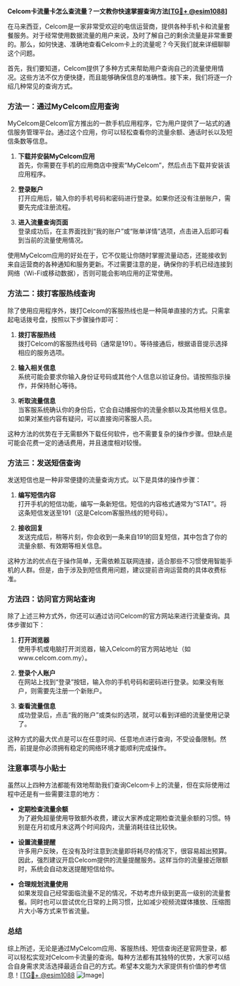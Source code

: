 **Celcom卡流量卡怎么查流量？一文教你快速掌握查询方法[[TG💪+ @esim1088](https://t.me/s/esim1088)]**

在马来西亚，Celcom是一家非常受欢迎的电信运营商，提供各种手机卡和流量套餐服务。对于经常使用数据流量的用户来说，及时了解自己的剩余流量是非常重要的。那么，如何快速、准确地查看Celcom卡上的流量呢？今天我们就来详细聊聊这个问题。

首先，我们要知道，Celcom提供了多种方式来帮助用户查询自己的流量使用情况。这些方法不仅方便快捷，而且能够确保信息的准确性。接下来，我们将逐一介绍几种常见的查询方式。

### 方法一：通过MyCelcom应用查询

MyCelcom是Celcom官方推出的一款手机应用程序，它为用户提供了一站式的通信服务管理平台。通过这个应用，你可以轻松查看你的流量余额、通话时长以及短信条数等信息。

1. **下载并安装MyCelcom应用**  
   首先，你需要在手机的应用商店中搜索“MyCelcom”，然后点击下载并安装该应用程序。

2. **登录账户**  
   打开应用后，输入你的手机号码和密码进行登录。如果你还没有注册账户，需要先完成注册流程。

3. **进入流量查询页面**  
   登录成功后，在主界面找到“我的账户”或“账单详情”选项，点击进入后即可看到当前的流量使用情况。

使用MyCelcom应用的好处在于，它不仅能让你随时掌握流量动态，还能接收到来自运营商的各种通知和服务更新。不过需要注意的是，确保你的手机已经连接到网络（Wi-Fi或移动数据），否则可能会影响应用的正常使用。

### 方法二：拨打客服热线查询

除了使用应用程序外，拨打Celcom的客服热线也是一种简单直接的方式。只需拿起电话拨号盘，按照以下步骤操作即可：

1. **拨打客服热线**  
   拨打Celcom的客服热线号码（通常是191）。等待接通后，根据语音提示选择相应的服务选项。

2. **输入相关信息**  
   系统可能会要求你输入身份证号码或其他个人信息以验证身份。请按照指示操作，并保持耐心等待。

3. **听取流量信息**  
   当客服系统确认你的身份后，它会自动播报你的流量余额以及其他相关信息。如果对某些内容有疑问，可以直接询问客服人员。

这种方法的优势在于无需额外下载任何软件，也不需要复杂的操作步骤。但缺点是可能会花费一定的通话费用，并且速度相对较慢。

### 方法三：发送短信查询

发送短信也是一种非常便捷的流量查询方式。以下是具体的操作步骤：

1. **编写短信内容**  
   打开手机的短信功能，编写一条新短信。短信的内容格式通常为“STAT”。将这条短信发送至191（这是Celcom客服热线的短号码）。

2. **接收回复**  
   发送完成后，稍等片刻，你会收到一条来自191的回复短信，其中包含了你的流量余额、有效期等相关信息。

这种方法的优点在于操作简单，无需依赖互联网连接，适合那些不习惯使用智能手机的人群。但是，由于涉及到短信费用问题，建议提前咨询运营商的具体收费标准。

### 方法四：访问官方网站查询

除了上述三种方式外，你还可以通过访问Celcom的官方网站来进行流量查询。具体步骤如下：

1. **打开浏览器**  
   使用手机或电脑打开浏览器，输入Celcom的官方网站地址（如www.celcom.com.my）。

2. **登录个人账户**  
   在网站上找到“登录”按钮，输入你的手机号码和密码进行登录。如果没有账户，则需要先注册一个新账户。

3. **查看流量信息**  
   成功登录后，点击“我的账户”或类似的选项，就可以看到详细的流量使用记录了。

这种方式的最大优点是可以在任意时间、任意地点进行查询，不受设备限制。然而，前提是你必须拥有稳定的网络环境才能顺利完成操作。

### 注意事项与小贴士

虽然以上四种方法都能有效地帮助我们查询Celcom卡上的流量，但在实际使用过程中还是有一些需要注意的地方：

- **定期检查流量余额**  
  为了避免超量使用导致额外收费，建议大家养成定期检查流量余额的习惯。特别是在月初或月末这两个时间段内，流量消耗往往比较快。

- **设置流量提醒**  
  许多用户反映，在没有及时注意到流量即将耗尽的情况下，很容易超出预算。因此，强烈建议开启Celcom提供的流量提醒服务。这样当你的流量接近限额时，系统会自动发送提醒短信给你。

- **合理规划流量使用**  
  如果发现自己经常面临流量不足的情况，不妨考虑升级到更高一级别的流量套餐。同时也可以尝试优化日常的上网习惯，比如减少视频流媒体播放、压缩图片大小等方式来节省流量。

### 总结

综上所述，无论是通过MyCelcom应用、客服热线、短信查询还是官网登录，都可以轻松实现对Celcom卡流量的查询。每种方法都有其独特的优势，大家可以结合自身需求灵活选择最适合自己的方式。希望本文能为大家提供有价值的参考信息！[[TG💪+ @esim1088](https://t.me/s/esim1088) ![Image](https://i.postimg.cc/4NQfJmqS/Snipaste-2025-05-13-00-14-12.png)]